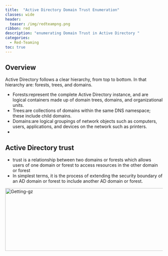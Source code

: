 ```yaml
---
title:  "Active Directory Domain Trust Enumeration"
classes: wide
header:
  teaser: /img/redteampng.png
ribbon: red
description: "enumerating Domain Trust in Active Directory "
categories:
  - Red-Teaming
toc: true
---
```


## Overview
Active Directory follows a clear hierarchy, from top to bottom. In that hierarchy are: forests, trees, and domains.
 * Forests:represent the complete Active Directory instance, and are logical containers made up of domain trees, domains, and organizational units.
 * Trees:are collections of domains within the same DNS namespace; these include child domains.
 * Domains:are logical groupings of network objects such as computers, users, applications, and devices on the network such as printers.
 * 
## Active Directory trust
* trust is a relationship between two domains or forests which allows users of one domain or forest to access resources in the other domain or forest
* In simplest terms, it is the process of extending the security boundary of an AD domain or forest to include another AD domain or forest.

<img src="/img/adpart2/.PNG" alt="Getting-gz" width="800" height="200"> 
